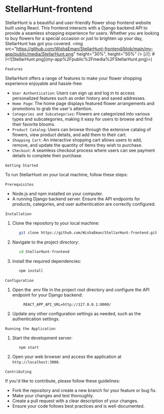 # StellarHunt-frontend

StellarHunt is a beautiful and user-friendly flower shop frontend website built using React. This frontend interacts 
with a Django backend API to provide a seamless shopping experience for users. Whether you are looking to buy flowers
for a special occasion or just to brighten up your day, StellarHunt has got you covered.
<img src="https://github.com/WishaEman/StellarHunt-frontend/blob/main/my-app/public/media/StellarHunt.png" height="30%", height="50%" />
[//]: # (<![StellarHunt.png]&#40;my-app%2Fpublic%2Fmedia%2FStellarHunt.png&#41;>)

`Features`

StellarHunt offers a range of features to make your flower shopping experience enjoyable and hassle-free:

* `User Authentication`: Users can sign up and log in to access personalized features such as order history and saved
addresses.
* `Home Page`: The home page displays featured flower arrangements and promotions to grab the user's attention.
* `Categories and Subcategories`: Flowers are categorized into various types and subcategories, making it easy for users
to browse and find their favorite blooms.
* `Product Catalog`: Users can browse through the extensive catalog of flowers, view product details, and add them to 
their cart.
* `Shopping Cart`: An interactive shopping cart allows users to add, remove, and update the quantity of items they 
wish to purchase.
* `Checkout`: A seamless checkout process where users can see payment details to complete their purchase.

`Getting Started`

To run StellarHunt on your local machine, follow these steps:

`Prerequisites`
* Node.js and npm installed on your computer.
* A running Django backend server. Ensure the API endpoints for products, categories, and user authentication 
are correctly configured.

`Installation`
1. Clone the repository to your local machine:
    ```bash
       git clone https://github.com/WishaEman/StellarHunt-frontend.git
    ```

2. Navigate to the project directory:
    ```bash
       cd StellarHunt-frontend
   ```
   
3. Install the required dependencies:
    ```bash
       npm install
    ```

`Configuration`

1. Open the .env file in the project root directory and configure the API endpoint for your Django backend:
   ```env
        REACT_APP_API_URL=http://127.0.0.1:8000/
   ```

2. Update any other configuration settings as needed, such as the authentication settings.

`Running the Application`

1. Start the development server:
   ```bash
      npm start
   ```

2. Open your web browser and access the application at `http://localhost:3000`.

`Contributing`

If you'd like to contribute, please follow these guidelines:

* Fork the repository and create a new branch for your feature or bug fix.
* Make your changes and test thoroughly.
* Create a pull request with a clear description of your changes.
* Ensure your code follows best practices and is well-documented.
